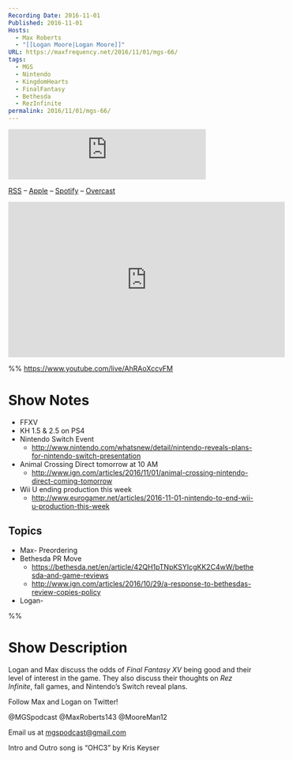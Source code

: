 ```yaml
---
Recording Date: 2016-11-01
Published: 2016-11-01
Hosts:
  - Max Roberts
  - "[[Logan Moore|Logan Moore]]"
URL: https://maxfrequency.net/2016/11/01/mgs-66/
tags:
  - MGS
  - Nintendo
  - KingdomHearts
  - FinalFantasy
  - Bethesda
  - RezInfinite
permalink: 2016/11/01/mgs-66/
---
```

<iframe src="https://podcasters.spotify.com/pod/show/millennialgamingspeak/embed/episodes/Episode-66-Will-Final-Fantasy-XV-Be-Good-e1adhq1/a-a6ts40u" height="102px" width="400px" frameborder="0" scrolling="no"></iframe>

[RSS](https://anchor.fm/s/74aa3858/podcast/rss) – [Apple](https://podcasts.apple.com/us/podcast/episode-3-gdc-wrap-up/id1000915981?i=1000542222515) – [Spotify](https://open.spotify.com/episode/7wePXT4Bt22LWifVLx3n8y) – [Overcast](https://overcast.fm/+EtIgeWxEU)

<div class=iframe-container>
<iframe width="560" height="315" src="https://www.youtube-nocookie.com/embed/AhRAoXccvFM?si=nByRw5R7E3XbtrMZ" title="YouTube video player" frameborder="0" allow="accelerometer; autoplay; clipboard-write; encrypted-media; gyroscope; picture-in-picture; web-share" allowfullscreen></iframe>
</div>

%%
https://www.youtube.com/live/AhRAoXccvFM

# Show Notes

- FFXV
- KH 1.5 & 2.5 on PS4
- Nintendo Switch Event
	- http://www.nintendo.com/whatsnew/detail/nintendo-reveals-plans-for-nintendo-switch-presentation 
- Animal Crossing Direct tomorrow at 10 AM
	- http://www.ign.com/articles/2016/11/01/animal-crossing-nintendo-direct-coming-tomorrow
- Wii U ending production this week
	- http://www.eurogamer.net/articles/2016-11-01-nintendo-to-end-wii-u-production-this-week 
## Topics

- Max- Preordering
- Bethesda PR Move
	- https://bethesda.net/en/article/42QH1pTNpKSYIcgKK2C4wW/bethesda-and-game-reviews 
	- http://www.ign.com/articles/2016/10/29/a-response-to-bethesdas-review-copies-policy 
- Logan-

%%
# Show Description

Logan and Max discuss the odds of *Final Fantasy XV* being good and their level of interest in the game. They also discuss their thoughts on *Rez Infinite*, fall games, and Nintendo’s Switch reveal plans.

Follow Max and Logan on Twitter!

@MGSpodcast
@MaxRoberts143
@MooreMan12

Email us at mgspodcast@gmail.com

Intro and Outro song is “OHC3” by Kris Keyser